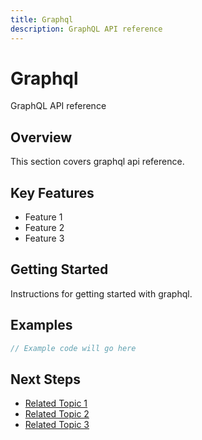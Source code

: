 ```yaml
---
title: Graphql
description: GraphQL API reference
---
```


# Graphql

GraphQL API reference

## Overview

This section covers graphql api reference.

## Key Features

- Feature 1
- Feature 2
- Feature 3

## Getting Started

Instructions for getting started with graphql.

## Examples

```javascript
// Example code will go here
```

## Next Steps

- [Related Topic 1](#)
- [Related Topic 2](#)
- [Related Topic 3](#)

